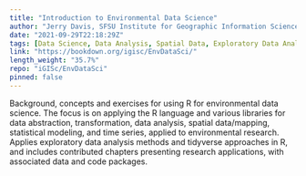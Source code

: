 ```yaml
---
title: "Introduction to Environmental Data Science"
author: "Jerry Davis, SFSU Institute for Geographic Information Science"
date: "2021-09-29T22:18:29Z"
tags: [Data Science, Data Analysis, Spatial Data, Exploratory Data Analysis, Tidyverse, Package]
link: "https://bookdown.org/igisc/EnvDataSci/"
length_weight: "35.7%"
repo: "iGISc/EnvDataSci"
pinned: false
---
```


Background, concepts and exercises for using R for environmental data science. The focus is on applying the R language and various libraries for data abstraction, transformation, data analysis, spatial data/mapping, statistical modeling, and time series, applied to environmental research. Applies exploratory data analysis methods and tidyverse approaches in R, and includes contributed chapters presenting research applications, with associated data and code packages.
